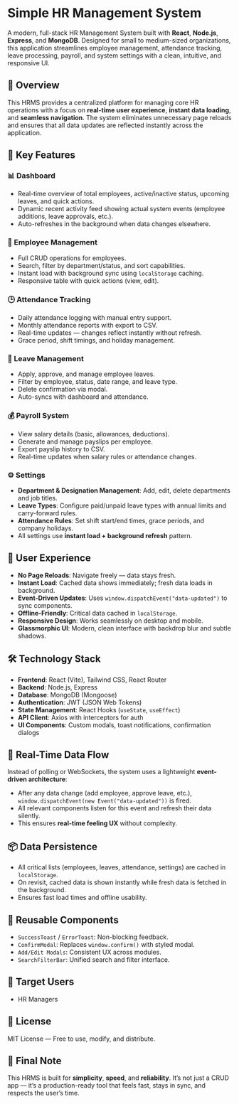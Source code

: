 # Simple HR Management System

A modern, full-stack HR Management System built with **React**, **Node.js**, **Express**, and **MongoDB**. Designed for small to medium-sized organizations, this application streamlines employee management, attendance tracking, leave processing, payroll, and system settings with a clean, intuitive, and responsive UI.

## 🌟 Overview

This HRMS provides a centralized platform for managing core HR operations with a focus on **real-time user experience**, **instant data loading**, and **seamless navigation**. The system eliminates unnecessary page reloads and ensures that all data updates are reflected instantly across the application.

## 🔧 Key Features

### 📊 Dashboard
- Real-time overview of total employees, active/inactive status, upcoming leaves, and quick actions.
- Dynamic recent activity feed showing actual system events (employee additions, leave approvals, etc.).
- Auto-refreshes in the background when data changes elsewhere.

### 👥 Employee Management
- Full CRUD operations for employees.
- Search, filter by department/status, and sort capabilities.
- Instant load with background sync using `localStorage` caching.
- Responsive table with quick actions (view, edit).

### 🕒 Attendance Tracking
- Daily attendance logging with manual entry support.
- Monthly attendance reports with export to CSV.
- Real-time updates — changes reflect instantly without refresh.
- Grace period, shift timings, and holiday management.

### 📅 Leave Management
- Apply, approve, and manage employee leaves.
- Filter by employee, status, date range, and leave type.
- Delete confirmation via modal.
- Auto-syncs with dashboard and attendance.

### 💰 Payroll System
- View salary details (basic, allowances, deductions).
- Generate and manage payslips per employee.
- Export payslip history to CSV.
- Real-time updates when salary rules or attendance changes.

### ⚙️ Settings
- **Department & Designation Management**: Add, edit, delete departments and job titles.
- **Leave Types**: Configure paid/unpaid leave types with annual limits and carry-forward rules.
- **Attendance Rules**: Set shift start/end times, grace periods, and company holidays.
- All settings use **instant load + background refresh** pattern.

## 🚀 User Experience

- **No Page Reloads**: Navigate freely — data stays fresh.
- **Instant Load**: Cached data shows immediately; fresh data loads in background.
- **Event-Driven Updates**: Uses `window.dispatchEvent("data-updated")` to sync components.
- **Offline-Friendly**: Critical data cached in `localStorage`.
- **Responsive Design**: Works seamlessly on desktop and mobile.
- **Glassmorphic UI**: Modern, clean interface with backdrop blur and subtle shadows.

## 🛠️ Technology Stack

- **Frontend**: React (Vite), Tailwind CSS, React Router
- **Backend**: Node.js, Express
- **Database**: MongoDB (Mongoose)
- **Authentication**: JWT (JSON Web Tokens)
- **State Management**: React Hooks (`useState`, `useEffect`)
- **API Client**: Axios with interceptors for auth
- **UI Components**: Custom modals, toast notifications, confirmation dialogs

## 🔄 Real-Time Data Flow

Instead of polling or WebSockets, the system uses a lightweight **event-driven architecture**:
- After any data change (add employee, approve leave, etc.), `window.dispatchEvent(new Event("data-updated"))` is fired.
- All relevant components listen for this event and refresh their data silently.
- This ensures **real-time feeling UX** without complexity.

## 📦 Data Persistence

- All critical lists (employees, leaves, attendance, settings) are cached in `localStorage`.
- On revisit, cached data is shown instantly while fresh data is fetched in the background.
- Ensures fast load times and offline usability.

## 🧩 Reusable Components

- `SuccessToast` / `ErrorToast`: Non-blocking feedback.
- `ConfirmModal`: Replaces `window.confirm()` with styled modal.
- `Add/Edit Modals`: Consistent UX across modules.
- `SearchFilterBar`: Unified search and filter interface.

## 🎯 Target Users

- HR Managers

## 📄 License

MIT License — Free to use, modify, and distribute.

## 🙌 Final Note

This HRMS is built for **simplicity**, **speed**, and **reliability**. It’s not just a CRUD app — it’s a production-ready tool that feels fast, stays in sync, and respects the user’s time.